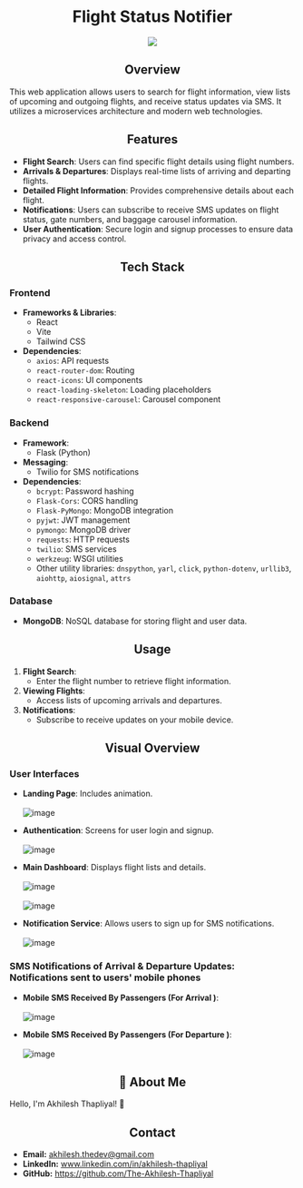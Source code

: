 
<h1 align="center">Flight Status Notifier</h1>
<p align="center">
<img src="http://drive.google.com/uc?export=view&id=1ncf9-pnPyTXAty6sM0OpXU8mYn_3owuP">
</p>


<h2 align="center">Overview</h2>

This web application allows users to search for flight information, view lists of upcoming and outgoing flights, and receive status updates via SMS. It utilizes a microservices architecture and modern web technologies.


<h2 align="center">Features</h2>

- **Flight Search**: Users can find specific flight details using flight numbers.
- **Arrivals & Departures**: Displays real-time lists of arriving and departing flights.
- **Detailed Flight Information**: Provides comprehensive details about each flight.
- **Notifications**: Users can subscribe to receive SMS updates on flight status, gate numbers, and baggage carousel information.
- **User Authentication**: Secure login and signup processes to ensure data privacy and access control.


<h2 align="center">Tech Stack</h2>

### Frontend


- **Frameworks & Libraries**:
  - React
  - Vite
  - Tailwind CSS
- **Dependencies**:
  - `axios`: API requests
  - `react-router-dom`: Routing
  - `react-icons`: UI components
  - `react-loading-skeleton`: Loading placeholders
  - `react-responsive-carousel`: Carousel component


### Backend

- **Framework**:
  - Flask (Python)
- **Messaging**:
  - Twilio for SMS notifications
- **Dependencies**:
  - `bcrypt`: Password hashing
  - `Flask-Cors`: CORS handling
  - `Flask-PyMongo`: MongoDB integration
  - `pyjwt`: JWT management
  - `pymongo`: MongoDB driver
  - `requests`: HTTP requests
  - `twilio`: SMS services
  - `werkzeug`: WSGI utilities
  - Other utility libraries: `dnspython`, `yarl`, `click`, `python-dotenv`, `urllib3`, `aiohttp`, `aiosignal`, `attrs`


### Database

- **MongoDB**: NoSQL database for storing flight and user data.


<h2 align="center">Usage</h2>

1. **Flight Search**:
   - Enter the flight number to retrieve flight information.
2. **Viewing Flights**:
   - Access lists of upcoming arrivals and departures.
3. **Notifications**:
   - Subscribe to receive updates on your mobile device.


<h2 align="center">Visual Overview</h2>

### User Interfaces

- **Landing Page**: Includes animation.<br/><br/>
![image](http://drive.google.com/uc?export=view&id=1ZT6un2d_aFGasspTgA-oYEGWPZy0_dc6) <br/>

- **Authentication**: Screens for user login and signup.<br/><br/>
![image](http://drive.google.com/uc?export=view&id=1h43wyW2vG3xKnJ43W_9PXyek4hKCdk5A) <br/>

- **Main Dashboard**: Displays flight lists and details.<br/><br/>
![image](http://drive.google.com/uc?export=view&id=1al-m2yLNBMHyJ0ZSjOtEN6aF5GeoAayQ) <br/><br/>
![image](http://drive.google.com/uc?export=view&id=1E-nVIfPcazeAgJURM96ePr02cA6pJZFw) <br/>

- **Notification Service**: Allows users to sign up for SMS notifications.<br/><br/>
![image](http://drive.google.com/uc?export=view&id=1IU1bA2aeodxb1DHwN-37K11rsph9g-YV) <br/>


### SMS Notifications of Arrival & Departure Updates: Notifications sent to users' mobile phones

- **Mobile SMS Received By Passengers (For Arrival )**: <br/><br/>
![image](http://drive.google.com/uc?export=view&id=1snN6fiOyYDEVBiqqb_DDuJxr13N3jg9L) <br/>

- **Mobile SMS Received By Passengers (For Departure )**: <br/><br/>
![image](http://drive.google.com/uc?export=view&id=1j03XoLvPPSPLLRALXLwX25lCL3_KlVhH) <br/>

<h2 align="center">🚀 About Me</h2>

Hello, I'm Akhilesh Thapliyal! 👋
<h2 align="center">Contact</h2>

- **Email:** akhilesh.thedev@gmail.com
- **LinkedIn:** www.linkedin.com/in/akhilesh-thapliyal
- **GitHub:** https://github.com/The-Akhilesh-Thapliyal
